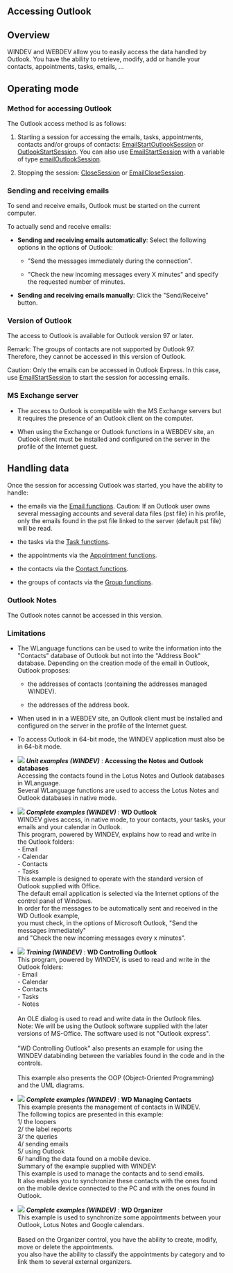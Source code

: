 
## Accessing Outlook
			



<a name="NOTE1"></a>
<a name="NOTE1_1"></a>


## Overview
<a name="overview_ELTTEXTE000176"></a>
WINDEV and WEBDEV allow you to easily access the data handled by Outlook. You have the ability to retrieve, modify, add or handle your contacts, appointments, tasks, emails, ...

<a name="NOTE2"></a>
<a name="NOTE2_1"></a>


## Operating mode
<a name="operating_mode_ELTTEXTE000200"></a>


### Method for accessing Outlook
<a name="method_for_accessing_outlook_ELTPARAGRAPHE000018"></a>

The Outlook access method is as follows: 

1. Starting a session for accessing the emails, tasks, appointments, contacts and/or groups of contacts: [EmailStartOutlookSession](../WDLang3/3032128.md) or [OutlookStartSession](../WDLang3/3032123.md). You can also use [EmailStartSession](../WDLang3/3032028.md) with a variable of type [emailOutlookSession](../WDLang3/1000018767.md).

2. Stopping the session: [CloseSession](../WDLang3/3032124.md) or [EmailCloseSession](../WDLang3/3032006.md).



<a name="NOTE2_2"></a>


### Sending and receiving emails
<a name="sending_and_receiving_emails_ELTPARAGRAPHE000046"></a>

To send and receive emails, Outlook must be started on the current computer.

To actually send and receive emails:

- **Sending and receiving emails automatically**: Select the following options in the options of Outlook:

	- "Send the messages immediately during the connection". 

	- "Check the new incoming messages every X minutes" and specify the requested number of minutes.




- **Sending and receiving emails manually**: Click the "Send/Receive" button.



<a name="NOTE2_3"></a>


### Version of Outlook
<a name="version_outlook_ELTPARAGRAPHE000061"></a>

The access to Outlook is available for Outlook version 97 or later.

Remark: The groups of contacts are not supported by Outlook 97. Therefore, they cannot be accessed in this version of Outlook.

Caution: Only the emails can be accessed in Outlook Express. In this case, use [EmailStartSession](../WDLang3/3032028.md) to start the session for accessing emails.
<a name="NOTE2_4"></a>


### MS Exchange server
<a name="exchange_server_ELTPARAGRAPHE000075"></a>

- The access to Outlook is compatible with the MS Exchange servers but it requires the presence of an Outlook client on the computer.

- When using the Exchange or Outlook functions in a WEBDEV site, an Outlook client must be installed and configured on the server in the profile of the Internet guest. 




<a name="NOTE3"></a>
<a name="NOTE3_1"></a>


## Handling data
<a name="handling_data_ELTTEXTE000242"></a>
Once the session for accessing Outlook was started, you have the ability to handle:

- the emails via the [Email functions](../WDLang3/3032034.md). 
	Caution: If an Outlook user owns several messaging accounts and several data files (pst file) in his profile, only the emails found in the pst file linked to the server (default pst file) will be read. 

- the tasks via the [Task functions](../WDLang3/1000012009.md).

- the appointments via the [Appointment functions](../WDLang3/1000011009.md).

- the contacts via the [Contact functions](../WDLang3/1000006110.md).

- the groups of contacts via the [Group functions](../WDLang3/1000008119.md).



<a name="NOTE3_2"></a>


### Outlook Notes
<a name="outlook_notes_ELTPARAGRAPHE000113"></a>

The Outlook notes cannot be accessed in this version.
<a name="NOTE3_3"></a>


### Limitations
<a name="limitations_ELTPARAGRAPHE000120"></a>

- The WLanguage functions can be used to write the information into the "Contacts" database of Outlook but not into the "Address Book" database. Depending on the creation mode of the email in Outlook, Outlook proposes:

	- the addresses of contacts (containing the addresses managed WINDEV).

	- the addresses of the address book.




- When used in in a WEBDEV site, an Outlook client must be installed and configured on the server in the profile of the Internet guest.

- To access Outlook in 64-bit mode, the WINDEV application must also be in 64-bit mode.





- ![](https://doc.pcsoft.fr/en-US/images/image.awp?langid=3&name=AccessingtheNotesandOutlookdatabases.gif) ***Unit examples (WINDEV)*** : **Accessing the Notes and Outlook databases** <br>Accessing the contacts found in the Lotus Notes and Outlook databases in WLanguage.<br>Several WLanguage functions are used to access the Lotus Notes and Outlook databases in native mode.
- ![](https://doc.pcsoft.fr/en-US/images/image.awp?langid=3&name=WDOutlook.gif) ***Complete examples (WINDEV)*** : **WD Outlook** <br>WINDEV gives access, in native mode, to your contacts, your tasks, your emails and your calendar in Outlook.<br>This program, powered by WINDEV, explains how to read and write in the Outlook folders:<br>- Email<br>- Calendar<br>- Contacts<br>- Tasks<br>This example is designed to operate with the standard version of Outlook supplied with Office.<br>The default email application is selected via the Internet options of the control panel of Windows.<br>In order for the messages to be automatically sent and received in the WD Outlook example, <br>you must check, in the options of Microsoft Outlook, "Send the messages immediately"<br>and "Check the new incoming messages every x minutes".
- ![](https://doc.pcsoft.fr/en-US/images/image.awp?langid=3&name=WDControllingOutlook.gif) ***Training (WINDEV)*** : **WD Controlling Outlook** <br>This program, powered by WINDEV, is used to read and write in the Outlook folders:<br>- Email<br>- Calendar<br>- Contacts<br>- Tasks<br>- Notes<br><br>An OLE dialog is used to read and write data in the Outlook files. <br>Note: We will be using the Outlook software supplied with the later versions of MS-Office. The software used is not "Outlook express". <br><br>"WD Controlling Outlook" also presents an example for using the WINDEV databinding between the variables found in the code and in the controls.<br><br>This example also presents the OOP (Object-Oriented Programming) and the UML diagrams.
- ![](https://doc.pcsoft.fr/en-US/images/image.awp?langid=3&name=WDManagingContacts.gif) ***Complete examples (WINDEV)*** : **WD Managing Contacts** <br>This example presents the management of contacts in WINDEV.<br>The following topics are presented in this example:<br>1/ the loopers<br>2/ the label reports<br>3/ the queries<br>4/ sending emails<br>5/ using Outlook <br>6/ handling the data found on a mobile device.<br>Summary of the example supplied with WINDEV:	<br>This example is used to manage the contacts and to send emails.<br>It also enables you to synchronize these contacts with the ones found on the mobile device connected to the PC and with the ones found in Outlook.
- ![](https://doc.pcsoft.fr/en-US/images/image.awp?langid=3&name=WDOrganizer.gif) ***Complete examples (WINDEV)*** : **WD Organizer** <br>This example is used to synchronize some appointments between your Outlook, Lotus Notes and Google calendars.<br><br>Based on the Organizer control, you have the ability to create, modify, move or delete the appointments.<br>you also have the ability to classify the appointments by category and to link them to several external organizers.


